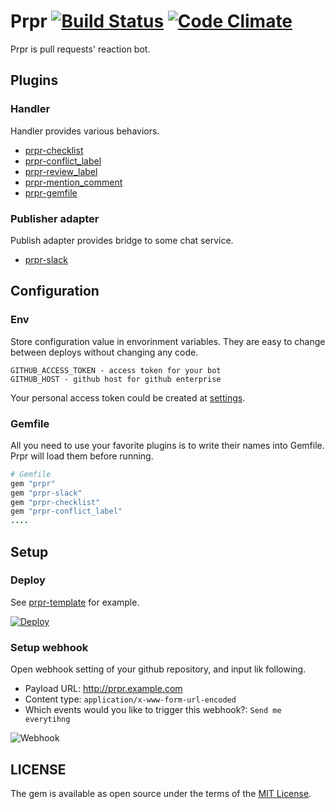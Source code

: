 # Prpr [![Build Status](https://travis-ci.org/mzp/prpr.svg?branch=master)](https://travis-ci.org/mzp/prpr) [![Code Climate](https://codeclimate.com/github/mzp/prpr/badges/gpa.svg)](https://codeclimate.com/github/mzp/prpr)

Prpr is pull requests' reaction bot.

## Plugins
### Handler
Handler provides various behaviors.

 * [prpr-checklist](https://github.com/mzp/prpr-checklist)
 * [prpr-conflict_label](https://github.com/mzp/prpr-conflict_label)
 * [prpr-review_label](https://github.com/mzp/prpr-review_label)
 * [prpr-mention_comment](https://github.com/mzp/prpr-mention_comment)
 * [prpr-gemfile](https://github.com/mzp/prpr-gemfile)

### Publisher adapter
Publish adapter provides bridge to some chat service.

 * [prpr-slack](https://github.com/mzp/prpr-slack)

## Configuration
### Env
Store configuration value in envorinment variables.
They are easy to change between deploys without changing any code.

```
GITHUB_ACCESS_TOKEN - access token for your bot
GITHUB_HOST - github host for github enterprise
```

Your personal access token could be created at [settings](https://github.com/settings/tokens).

### Gemfile

All you need to use your favorite plugins is to write their names into Gemfile.
Prpr will load them before running.

```ruby
# Gemfile
gem "prpr"
gem "prpr-slack"
gem "prpr-checklist"
gem "prpr-conflict_label"
....
```

## Setup
### Deploy
See [prpr-template](https://github.com/mzp/prpr-template) for example.

[![Deploy](https://www.herokucdn.com/deploy/button.png)](https://heroku.com/deploy?template=https://github.com/mzp/prpr-template)

### Setup webhook

Open webhook setting of your github repository, and input lik following.

 * Payload URL: http://prpr.example.com
 * Content type: `application/x-www-form-url-encoded`
 * Which events would you like to trigger this webhook?: `Send me everytihng`

![Webhook](https://raw.githubusercontent.com/mzp/prpr/master/docs/webhook.png)

## LICENSE

The gem is available as open source under the terms of the [MIT License](http://opensource.org/licenses/MIT).
